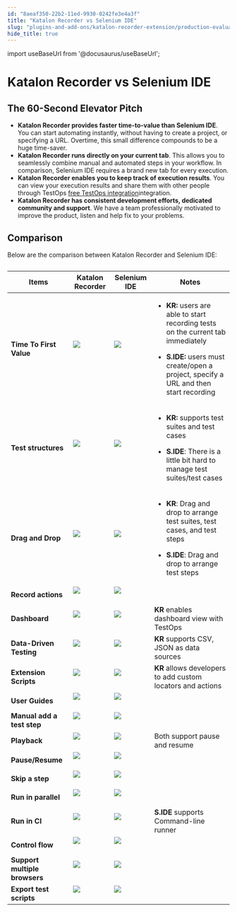 ```yaml
---
id: "8aeaf350-22b2-11ed-9930-0242fe3e4a3f"
title: "Katalon Recorder vs Selenium IDE"
slug: "plugins-and-add-ons/katalon-recorder-extension/production-evaluation-center/katalon-recorder-vs-selenium-ide"
hide_title: true
---
```

import useBaseUrl from '@docusaurus/useBaseUrl';

    

# <a id="id_katalon-recorder-vs-selenium-ide" class="anchor_top_offset"/><a id="ariaid-title1" class="anchor_top_offset"/>Katalon Recorder vs Selenium IDE

    
    
  

## <a id="id_1" class="anchor_top_offset"/>The 60-Second Elevator Pitch

<ul xmlns="http://www.w3.org/1999/xhtml" className="ul"><li className="li"> <strong className="ph b">Katalon Recorder provides faster time-to-value than Selenium IDE</strong>. You can start automating instantly, without having to create a project, or specifying a URL. Overtime, this small difference compounds to be a huge time-saver.</li><li className="li"> <strong className="ph b">Katalon Recorder runs directly on your current tab</strong>. This allows you to seamlessly combine manual and automated steps in your workflow. In comparison, Selenium IDE requires a brand new tab for every execution.</li><li className="li"> <strong className="ph b">Katalon Recorder enables you to keep track of execution results</strong>. You can view your execution results and share them with other people through TestOps <a className="xref" href="/docs/plugins-and-add-ons/katalon-recorder-extension/get-your-job-done/execution-report/view-execution-reports-in-testops">free TestOps integration</a>integration.</li><li className="li"> <strong className="ph b">Katalon Recorder has consistent development efforts, dedicated community and support</strong>. We have a team professionally motivated to improve the product, listen and help fix to your problems.</li></ul> 
    

## <a id="id_2" class="anchor_top_offset"/>Comparison

    
      
<p xmlns="http://www.w3.org/1999/xhtml" className="p">Below are the comparison between Katalon Recorder and Selenium   IDE:</p> 
      
<table xmlns="http://www.w3.org/1999/xhtml" className="table anchor_top_offset" id="id_2__49290cdd-524d-4751-9e4e-c0f95f08c315"><caption /><thead className="thead">     <tr className>       <th className="entry anchor_top_offset" id="id_2__49290cdd-524d-4751-9e4e-c0f95f08c315__entry__1">         <strong className="ph b">Items</strong>       </th>       <th className="entry anchor_top_offset" id="id_2__49290cdd-524d-4751-9e4e-c0f95f08c315__entry__2">         <strong className="ph b">Katalon Recorder</strong>       </th>       <th className="entry anchor_top_offset" id="id_2__49290cdd-524d-4751-9e4e-c0f95f08c315__entry__3">         <strong className="ph b">Selenium IDE</strong>       </th>       <th className="entry anchor_top_offset" id="id_2__49290cdd-524d-4751-9e4e-c0f95f08c315__entry__4">         <strong className="ph b">Notes</strong>       </th>     </tr>   </thead><tbody className="tbody">     <tr className>       <td className="entry" headers="id_2__49290cdd-524d-4751-9e4e-c0f95f08c315__entry__1 id_2__49290cdd-524d-4751-9e4e-c0f95f08c315__entry__2 id_2__49290cdd-524d-4751-9e4e-c0f95f08c315__entry__3 id_2__49290cdd-524d-4751-9e4e-c0f95f08c315__entry__4 ">         <strong className="ph b">Time To First Value</strong>       </td>       <td className="entry" headers="id_2__49290cdd-524d-4751-9e4e-c0f95f08c315__entry__1 id_2__49290cdd-524d-4751-9e4e-c0f95f08c315__entry__2 id_2__49290cdd-524d-4751-9e4e-c0f95f08c315__entry__3 id_2__49290cdd-524d-4751-9e4e-c0f95f08c315__entry__4 ">         <img className="image" src={useBaseUrl("https://raw.githubusercontent.com/katalon-studio/docs-images/master/katalon-recorder/docs/jtbd/katalon-recorder-vs-selenium-ide/image1.png")} /><br /><br />       </td>       <td className="entry" headers="id_2__49290cdd-524d-4751-9e4e-c0f95f08c315__entry__1 id_2__49290cdd-524d-4751-9e4e-c0f95f08c315__entry__2 id_2__49290cdd-524d-4751-9e4e-c0f95f08c315__entry__3 id_2__49290cdd-524d-4751-9e4e-c0f95f08c315__entry__4 ">         <img className="image" src={useBaseUrl("https://raw.githubusercontent.com/katalon-studio/docs-images/master/katalon-recorder/docs/jtbd/katalon-recorder-vs-selenium-ide/image2.png")} /><br /><br />       </td>       <td className="entry" headers="id_2__49290cdd-524d-4751-9e4e-c0f95f08c315__entry__1 id_2__49290cdd-524d-4751-9e4e-c0f95f08c315__entry__2 id_2__49290cdd-524d-4751-9e4e-c0f95f08c315__entry__3 id_2__49290cdd-524d-4751-9e4e-c0f95f08c315__entry__4 ">         <ul className="ul">           <li className="li">             <p className="p">               <strong className="ph b">KR:</strong> users are able to start recording tests on               the current tab immediately</p>           </li>           <li className="li">             <p className="p">               <strong className="ph b">S.IDE:</strong> users must create/open a project,               specify a URL and then start recording</p>           </li>         </ul>       </td>     </tr>     <tr className>       <td className="entry" headers="id_2__49290cdd-524d-4751-9e4e-c0f95f08c315__entry__1 id_2__49290cdd-524d-4751-9e4e-c0f95f08c315__entry__2 id_2__49290cdd-524d-4751-9e4e-c0f95f08c315__entry__3 id_2__49290cdd-524d-4751-9e4e-c0f95f08c315__entry__4 ">         <strong className="ph b">Test structures</strong>       </td>       <td className="entry" headers="id_2__49290cdd-524d-4751-9e4e-c0f95f08c315__entry__1 id_2__49290cdd-524d-4751-9e4e-c0f95f08c315__entry__2 id_2__49290cdd-524d-4751-9e4e-c0f95f08c315__entry__3 id_2__49290cdd-524d-4751-9e4e-c0f95f08c315__entry__4 ">         <img className="image" src={useBaseUrl("https://raw.githubusercontent.com/katalon-studio/docs-images/master/katalon-recorder/docs/jtbd/katalon-recorder-vs-selenium-ide/image1.png")} /><br /><br />       </td>       <td className="entry" headers="id_2__49290cdd-524d-4751-9e4e-c0f95f08c315__entry__1 id_2__49290cdd-524d-4751-9e4e-c0f95f08c315__entry__2 id_2__49290cdd-524d-4751-9e4e-c0f95f08c315__entry__3 id_2__49290cdd-524d-4751-9e4e-c0f95f08c315__entry__4 ">         <img className="image" src={useBaseUrl("https://raw.githubusercontent.com/katalon-studio/docs-images/master/katalon-recorder/docs/jtbd/katalon-recorder-vs-selenium-ide/image2.png")} /><br /><br />       </td>       <td className="entry" headers="id_2__49290cdd-524d-4751-9e4e-c0f95f08c315__entry__1 id_2__49290cdd-524d-4751-9e4e-c0f95f08c315__entry__2 id_2__49290cdd-524d-4751-9e4e-c0f95f08c315__entry__3 id_2__49290cdd-524d-4751-9e4e-c0f95f08c315__entry__4 ">         <ul className="ul">           <li className="li">             <p className="p">               <strong className="ph b">KR:</strong> supports test suites and test cases</p>           </li>           <li className="li">             <p className="p">               <strong className="ph b">S.IDE</strong>: There is a little bit hard to manage               test suites/test cases</p>           </li>         </ul>       </td>     </tr>     <tr className>       <td className="entry" headers="id_2__49290cdd-524d-4751-9e4e-c0f95f08c315__entry__1 id_2__49290cdd-524d-4751-9e4e-c0f95f08c315__entry__2 id_2__49290cdd-524d-4751-9e4e-c0f95f08c315__entry__3 id_2__49290cdd-524d-4751-9e4e-c0f95f08c315__entry__4 ">         <strong className="ph b">Drag and Drop</strong>       </td>       <td className="entry" headers="id_2__49290cdd-524d-4751-9e4e-c0f95f08c315__entry__1 id_2__49290cdd-524d-4751-9e4e-c0f95f08c315__entry__2 id_2__49290cdd-524d-4751-9e4e-c0f95f08c315__entry__3 id_2__49290cdd-524d-4751-9e4e-c0f95f08c315__entry__4 ">         <img className="image" src={useBaseUrl("https://raw.githubusercontent.com/katalon-studio/docs-images/master/katalon-recorder/docs/jtbd/katalon-recorder-vs-selenium-ide/image1.png")} /><br /><br />       </td>       <td className="entry" headers="id_2__49290cdd-524d-4751-9e4e-c0f95f08c315__entry__1 id_2__49290cdd-524d-4751-9e4e-c0f95f08c315__entry__2 id_2__49290cdd-524d-4751-9e4e-c0f95f08c315__entry__3 id_2__49290cdd-524d-4751-9e4e-c0f95f08c315__entry__4 ">         <img className="image" src={useBaseUrl("https://raw.githubusercontent.com/katalon-studio/docs-images/master/katalon-recorder/docs/jtbd/katalon-recorder-vs-selenium-ide/image2.png")} /><br /><br />       </td>       <td className="entry" headers="id_2__49290cdd-524d-4751-9e4e-c0f95f08c315__entry__1 id_2__49290cdd-524d-4751-9e4e-c0f95f08c315__entry__2 id_2__49290cdd-524d-4751-9e4e-c0f95f08c315__entry__3 id_2__49290cdd-524d-4751-9e4e-c0f95f08c315__entry__4 ">         <ul className="ul">           <li className="li">             <p className="p">               <strong className="ph b">KR</strong>: Drag and drop to arrange test suites, test               cases, and test steps</p>           </li>           <li className="li">             <p className="p">               <strong className="ph b">S.IDE</strong>: Drag and drop to arrange test steps</p>           </li>         </ul>       </td>     </tr>     <tr className>       <td className="entry" headers="id_2__49290cdd-524d-4751-9e4e-c0f95f08c315__entry__1 id_2__49290cdd-524d-4751-9e4e-c0f95f08c315__entry__2 id_2__49290cdd-524d-4751-9e4e-c0f95f08c315__entry__3 id_2__49290cdd-524d-4751-9e4e-c0f95f08c315__entry__4 ">         <strong className="ph b">Record actions</strong>       </td>       <td className="entry" headers="id_2__49290cdd-524d-4751-9e4e-c0f95f08c315__entry__1 id_2__49290cdd-524d-4751-9e4e-c0f95f08c315__entry__2 id_2__49290cdd-524d-4751-9e4e-c0f95f08c315__entry__3 id_2__49290cdd-524d-4751-9e4e-c0f95f08c315__entry__4 ">         <img className="image" src={useBaseUrl("https://raw.githubusercontent.com/katalon-studio/docs-images/master/katalon-recorder/docs/jtbd/katalon-recorder-vs-selenium-ide/image1.png")} /><br /><br />       </td>       <td className="entry" headers="id_2__49290cdd-524d-4751-9e4e-c0f95f08c315__entry__1 id_2__49290cdd-524d-4751-9e4e-c0f95f08c315__entry__2 id_2__49290cdd-524d-4751-9e4e-c0f95f08c315__entry__3 id_2__49290cdd-524d-4751-9e4e-c0f95f08c315__entry__4 ">         <img className="image" src={useBaseUrl("https://raw.githubusercontent.com/katalon-studio/docs-images/master/katalon-recorder/docs/jtbd/katalon-recorder-vs-selenium-ide/image1.png")} /><br /><br />       </td>       <td className="entry" headers="id_2__49290cdd-524d-4751-9e4e-c0f95f08c315__entry__1 id_2__49290cdd-524d-4751-9e4e-c0f95f08c315__entry__2 id_2__49290cdd-524d-4751-9e4e-c0f95f08c315__entry__3 id_2__49290cdd-524d-4751-9e4e-c0f95f08c315__entry__4 ">       </td></tr>     <tr className>       <td className="entry" headers="id_2__49290cdd-524d-4751-9e4e-c0f95f08c315__entry__1 id_2__49290cdd-524d-4751-9e4e-c0f95f08c315__entry__2 id_2__49290cdd-524d-4751-9e4e-c0f95f08c315__entry__3 id_2__49290cdd-524d-4751-9e4e-c0f95f08c315__entry__4 ">         <strong className="ph b">Dashboard</strong>       </td>       <td className="entry" headers="id_2__49290cdd-524d-4751-9e4e-c0f95f08c315__entry__1 id_2__49290cdd-524d-4751-9e4e-c0f95f08c315__entry__2 id_2__49290cdd-524d-4751-9e4e-c0f95f08c315__entry__3 id_2__49290cdd-524d-4751-9e4e-c0f95f08c315__entry__4 ">         <img className="image" src={useBaseUrl("https://raw.githubusercontent.com/katalon-studio/docs-images/master/katalon-recorder/docs/jtbd/katalon-recorder-vs-selenium-ide/image1.png")} /><br /><br />       </td>       <td className="entry" headers="id_2__49290cdd-524d-4751-9e4e-c0f95f08c315__entry__1 id_2__49290cdd-524d-4751-9e4e-c0f95f08c315__entry__2 id_2__49290cdd-524d-4751-9e4e-c0f95f08c315__entry__3 id_2__49290cdd-524d-4751-9e4e-c0f95f08c315__entry__4 ">         <img className="image" src={useBaseUrl("https://raw.githubusercontent.com/katalon-studio/docs-images/master/katalon-recorder/docs/jtbd/katalon-recorder-vs-selenium-ide/image3.png")} /><br /><br />       </td>       <td className="entry" headers="id_2__49290cdd-524d-4751-9e4e-c0f95f08c315__entry__1 id_2__49290cdd-524d-4751-9e4e-c0f95f08c315__entry__2 id_2__49290cdd-524d-4751-9e4e-c0f95f08c315__entry__3 id_2__49290cdd-524d-4751-9e4e-c0f95f08c315__entry__4 ">         <strong className="ph b">KR</strong> enables dashboard view with TestOps</td>     </tr>     <tr className>       <td className="entry" headers="id_2__49290cdd-524d-4751-9e4e-c0f95f08c315__entry__1 id_2__49290cdd-524d-4751-9e4e-c0f95f08c315__entry__2 id_2__49290cdd-524d-4751-9e4e-c0f95f08c315__entry__3 id_2__49290cdd-524d-4751-9e4e-c0f95f08c315__entry__4 ">         <strong className="ph b">Data-Driven Testing</strong>       </td>       <td className="entry" headers="id_2__49290cdd-524d-4751-9e4e-c0f95f08c315__entry__1 id_2__49290cdd-524d-4751-9e4e-c0f95f08c315__entry__2 id_2__49290cdd-524d-4751-9e4e-c0f95f08c315__entry__3 id_2__49290cdd-524d-4751-9e4e-c0f95f08c315__entry__4 ">         <img className="image" src={useBaseUrl("https://raw.githubusercontent.com/katalon-studio/docs-images/master/katalon-recorder/docs/jtbd/katalon-recorder-vs-selenium-ide/image1.png")} /><br /><br />       </td>       <td className="entry" headers="id_2__49290cdd-524d-4751-9e4e-c0f95f08c315__entry__1 id_2__49290cdd-524d-4751-9e4e-c0f95f08c315__entry__2 id_2__49290cdd-524d-4751-9e4e-c0f95f08c315__entry__3 id_2__49290cdd-524d-4751-9e4e-c0f95f08c315__entry__4 ">         <img className="image" src={useBaseUrl("https://raw.githubusercontent.com/katalon-studio/docs-images/master/katalon-recorder/docs/jtbd/katalon-recorder-vs-selenium-ide/image3.png")} /><br /><br />       </td>       <td className="entry" headers="id_2__49290cdd-524d-4751-9e4e-c0f95f08c315__entry__1 id_2__49290cdd-524d-4751-9e4e-c0f95f08c315__entry__2 id_2__49290cdd-524d-4751-9e4e-c0f95f08c315__entry__3 id_2__49290cdd-524d-4751-9e4e-c0f95f08c315__entry__4 ">         <strong className="ph b">KR</strong> supports CSV, JSON as data sources</td>     </tr>     <tr className>       <td className="entry" headers="id_2__49290cdd-524d-4751-9e4e-c0f95f08c315__entry__1 id_2__49290cdd-524d-4751-9e4e-c0f95f08c315__entry__2 id_2__49290cdd-524d-4751-9e4e-c0f95f08c315__entry__3 id_2__49290cdd-524d-4751-9e4e-c0f95f08c315__entry__4 ">         <strong className="ph b">Extension Scripts</strong>       </td>       <td className="entry" headers="id_2__49290cdd-524d-4751-9e4e-c0f95f08c315__entry__1 id_2__49290cdd-524d-4751-9e4e-c0f95f08c315__entry__2 id_2__49290cdd-524d-4751-9e4e-c0f95f08c315__entry__3 id_2__49290cdd-524d-4751-9e4e-c0f95f08c315__entry__4 ">         <img className="image" src={useBaseUrl("https://raw.githubusercontent.com/katalon-studio/docs-images/master/katalon-recorder/docs/jtbd/katalon-recorder-vs-selenium-ide/image1.png")} /><br /><br />       </td>       <td className="entry" headers="id_2__49290cdd-524d-4751-9e4e-c0f95f08c315__entry__1 id_2__49290cdd-524d-4751-9e4e-c0f95f08c315__entry__2 id_2__49290cdd-524d-4751-9e4e-c0f95f08c315__entry__3 id_2__49290cdd-524d-4751-9e4e-c0f95f08c315__entry__4 ">         <img className="image" src={useBaseUrl("https://raw.githubusercontent.com/katalon-studio/docs-images/master/katalon-recorder/docs/jtbd/katalon-recorder-vs-selenium-ide/image3.png")} /><br /><br />       </td>       <td className="entry" headers="id_2__49290cdd-524d-4751-9e4e-c0f95f08c315__entry__1 id_2__49290cdd-524d-4751-9e4e-c0f95f08c315__entry__2 id_2__49290cdd-524d-4751-9e4e-c0f95f08c315__entry__3 id_2__49290cdd-524d-4751-9e4e-c0f95f08c315__entry__4 ">         <strong className="ph b">KR</strong> allows developers to add custom locators         and actions</td>     </tr>     <tr className>       <td className="entry" headers="id_2__49290cdd-524d-4751-9e4e-c0f95f08c315__entry__1 id_2__49290cdd-524d-4751-9e4e-c0f95f08c315__entry__2 id_2__49290cdd-524d-4751-9e4e-c0f95f08c315__entry__3 id_2__49290cdd-524d-4751-9e4e-c0f95f08c315__entry__4 ">         <strong className="ph b">User Guides</strong>       </td>       <td className="entry" headers="id_2__49290cdd-524d-4751-9e4e-c0f95f08c315__entry__1 id_2__49290cdd-524d-4751-9e4e-c0f95f08c315__entry__2 id_2__49290cdd-524d-4751-9e4e-c0f95f08c315__entry__3 id_2__49290cdd-524d-4751-9e4e-c0f95f08c315__entry__4 ">         <img className="image" src={useBaseUrl("https://raw.githubusercontent.com/katalon-studio/docs-images/master/katalon-recorder/docs/jtbd/katalon-recorder-vs-selenium-ide/image1.png")} /><br /><br />       </td>       <td className="entry" headers="id_2__49290cdd-524d-4751-9e4e-c0f95f08c315__entry__1 id_2__49290cdd-524d-4751-9e4e-c0f95f08c315__entry__2 id_2__49290cdd-524d-4751-9e4e-c0f95f08c315__entry__3 id_2__49290cdd-524d-4751-9e4e-c0f95f08c315__entry__4 ">         <img className="image" src={useBaseUrl("https://raw.githubusercontent.com/katalon-studio/docs-images/master/katalon-recorder/docs/jtbd/katalon-recorder-vs-selenium-ide/image1.png")} /><br /><br />       </td>       <td className="entry" headers="id_2__49290cdd-524d-4751-9e4e-c0f95f08c315__entry__1 id_2__49290cdd-524d-4751-9e4e-c0f95f08c315__entry__2 id_2__49290cdd-524d-4751-9e4e-c0f95f08c315__entry__3 id_2__49290cdd-524d-4751-9e4e-c0f95f08c315__entry__4 ">       </td></tr>     <tr className>       <td className="entry" headers="id_2__49290cdd-524d-4751-9e4e-c0f95f08c315__entry__1 id_2__49290cdd-524d-4751-9e4e-c0f95f08c315__entry__2 id_2__49290cdd-524d-4751-9e4e-c0f95f08c315__entry__3 id_2__49290cdd-524d-4751-9e4e-c0f95f08c315__entry__4 ">         <strong className="ph b">Manual add a test step</strong>       </td>       <td className="entry" headers="id_2__49290cdd-524d-4751-9e4e-c0f95f08c315__entry__1 id_2__49290cdd-524d-4751-9e4e-c0f95f08c315__entry__2 id_2__49290cdd-524d-4751-9e4e-c0f95f08c315__entry__3 id_2__49290cdd-524d-4751-9e4e-c0f95f08c315__entry__4 ">         <img className="image" src={useBaseUrl("https://raw.githubusercontent.com/katalon-studio/docs-images/master/katalon-recorder/docs/jtbd/katalon-recorder-vs-selenium-ide/image1.png")} /><br /><br />       </td>       <td className="entry" headers="id_2__49290cdd-524d-4751-9e4e-c0f95f08c315__entry__1 id_2__49290cdd-524d-4751-9e4e-c0f95f08c315__entry__2 id_2__49290cdd-524d-4751-9e4e-c0f95f08c315__entry__3 id_2__49290cdd-524d-4751-9e4e-c0f95f08c315__entry__4 ">         <img className="image" src={useBaseUrl("https://raw.githubusercontent.com/katalon-studio/docs-images/master/katalon-recorder/docs/jtbd/katalon-recorder-vs-selenium-ide/image1.png")} /><br /><br />       </td>       <td className="entry" headers="id_2__49290cdd-524d-4751-9e4e-c0f95f08c315__entry__1 id_2__49290cdd-524d-4751-9e4e-c0f95f08c315__entry__2 id_2__49290cdd-524d-4751-9e4e-c0f95f08c315__entry__3 id_2__49290cdd-524d-4751-9e4e-c0f95f08c315__entry__4 ">       </td></tr>     <tr className>       <td className="entry" headers="id_2__49290cdd-524d-4751-9e4e-c0f95f08c315__entry__1 id_2__49290cdd-524d-4751-9e4e-c0f95f08c315__entry__2 id_2__49290cdd-524d-4751-9e4e-c0f95f08c315__entry__3 id_2__49290cdd-524d-4751-9e4e-c0f95f08c315__entry__4 ">         <strong className="ph b">Playback</strong>       </td>       <td className="entry" headers="id_2__49290cdd-524d-4751-9e4e-c0f95f08c315__entry__1 id_2__49290cdd-524d-4751-9e4e-c0f95f08c315__entry__2 id_2__49290cdd-524d-4751-9e4e-c0f95f08c315__entry__3 id_2__49290cdd-524d-4751-9e4e-c0f95f08c315__entry__4 ">         <img className="image" src={useBaseUrl("https://raw.githubusercontent.com/katalon-studio/docs-images/master/katalon-recorder/docs/jtbd/katalon-recorder-vs-selenium-ide/image1.png")} /><br /><br />       </td>       <td className="entry" headers="id_2__49290cdd-524d-4751-9e4e-c0f95f08c315__entry__1 id_2__49290cdd-524d-4751-9e4e-c0f95f08c315__entry__2 id_2__49290cdd-524d-4751-9e4e-c0f95f08c315__entry__3 id_2__49290cdd-524d-4751-9e4e-c0f95f08c315__entry__4 ">         <img className="image" src={useBaseUrl("https://raw.githubusercontent.com/katalon-studio/docs-images/master/katalon-recorder/docs/jtbd/katalon-recorder-vs-selenium-ide/image1.png")} /><br /><br />       </td>       <td className="entry" headers="id_2__49290cdd-524d-4751-9e4e-c0f95f08c315__entry__1 id_2__49290cdd-524d-4751-9e4e-c0f95f08c315__entry__2 id_2__49290cdd-524d-4751-9e4e-c0f95f08c315__entry__3 id_2__49290cdd-524d-4751-9e4e-c0f95f08c315__entry__4 ">Both support pause and resume</td>     </tr>     <tr className>       <td className="entry" headers="id_2__49290cdd-524d-4751-9e4e-c0f95f08c315__entry__1 id_2__49290cdd-524d-4751-9e4e-c0f95f08c315__entry__2 id_2__49290cdd-524d-4751-9e4e-c0f95f08c315__entry__3 id_2__49290cdd-524d-4751-9e4e-c0f95f08c315__entry__4 ">         <strong className="ph b">Pause/Resume</strong>       </td>       <td className="entry" headers="id_2__49290cdd-524d-4751-9e4e-c0f95f08c315__entry__1 id_2__49290cdd-524d-4751-9e4e-c0f95f08c315__entry__2 id_2__49290cdd-524d-4751-9e4e-c0f95f08c315__entry__3 id_2__49290cdd-524d-4751-9e4e-c0f95f08c315__entry__4 ">         <img className="image" src={useBaseUrl("https://raw.githubusercontent.com/katalon-studio/docs-images/master/katalon-recorder/docs/jtbd/katalon-recorder-vs-selenium-ide/image1.png")} /><br /><br />       </td>       <td className="entry" headers="id_2__49290cdd-524d-4751-9e4e-c0f95f08c315__entry__1 id_2__49290cdd-524d-4751-9e4e-c0f95f08c315__entry__2 id_2__49290cdd-524d-4751-9e4e-c0f95f08c315__entry__3 id_2__49290cdd-524d-4751-9e4e-c0f95f08c315__entry__4 ">         <img className="image" src={useBaseUrl("https://raw.githubusercontent.com/katalon-studio/docs-images/master/katalon-recorder/docs/jtbd/katalon-recorder-vs-selenium-ide/image1.png")} /><br /><br />       </td>       <td className="entry" headers="id_2__49290cdd-524d-4751-9e4e-c0f95f08c315__entry__1 id_2__49290cdd-524d-4751-9e4e-c0f95f08c315__entry__2 id_2__49290cdd-524d-4751-9e4e-c0f95f08c315__entry__3 id_2__49290cdd-524d-4751-9e4e-c0f95f08c315__entry__4 ">       </td></tr>     <tr className>       <td className="entry" headers="id_2__49290cdd-524d-4751-9e4e-c0f95f08c315__entry__1 id_2__49290cdd-524d-4751-9e4e-c0f95f08c315__entry__2 id_2__49290cdd-524d-4751-9e4e-c0f95f08c315__entry__3 id_2__49290cdd-524d-4751-9e4e-c0f95f08c315__entry__4 ">         <strong className="ph b">Skip a step</strong>       </td>       <td className="entry" headers="id_2__49290cdd-524d-4751-9e4e-c0f95f08c315__entry__1 id_2__49290cdd-524d-4751-9e4e-c0f95f08c315__entry__2 id_2__49290cdd-524d-4751-9e4e-c0f95f08c315__entry__3 id_2__49290cdd-524d-4751-9e4e-c0f95f08c315__entry__4 ">         <img className="image" src={useBaseUrl("https://raw.githubusercontent.com/katalon-studio/docs-images/master/katalon-recorder/docs/jtbd/katalon-recorder-vs-selenium-ide/image3.png")} /><br /><br />       </td>       <td className="entry" headers="id_2__49290cdd-524d-4751-9e4e-c0f95f08c315__entry__1 id_2__49290cdd-524d-4751-9e4e-c0f95f08c315__entry__2 id_2__49290cdd-524d-4751-9e4e-c0f95f08c315__entry__3 id_2__49290cdd-524d-4751-9e4e-c0f95f08c315__entry__4 ">         <img className="image" src={useBaseUrl("https://raw.githubusercontent.com/katalon-studio/docs-images/master/katalon-recorder/docs/jtbd/katalon-recorder-vs-selenium-ide/image1.png")} /><br /><br />       </td>       <td className="entry" headers="id_2__49290cdd-524d-4751-9e4e-c0f95f08c315__entry__1 id_2__49290cdd-524d-4751-9e4e-c0f95f08c315__entry__2 id_2__49290cdd-524d-4751-9e4e-c0f95f08c315__entry__3 id_2__49290cdd-524d-4751-9e4e-c0f95f08c315__entry__4 ">       </td></tr>     <tr className>       <td className="entry" headers="id_2__49290cdd-524d-4751-9e4e-c0f95f08c315__entry__1 id_2__49290cdd-524d-4751-9e4e-c0f95f08c315__entry__2 id_2__49290cdd-524d-4751-9e4e-c0f95f08c315__entry__3 id_2__49290cdd-524d-4751-9e4e-c0f95f08c315__entry__4 ">         <strong className="ph b">Run in parallel</strong>       </td>       <td className="entry" headers="id_2__49290cdd-524d-4751-9e4e-c0f95f08c315__entry__1 id_2__49290cdd-524d-4751-9e4e-c0f95f08c315__entry__2 id_2__49290cdd-524d-4751-9e4e-c0f95f08c315__entry__3 id_2__49290cdd-524d-4751-9e4e-c0f95f08c315__entry__4 ">         <img className="image" src={useBaseUrl("https://raw.githubusercontent.com/katalon-studio/docs-images/master/katalon-recorder/docs/jtbd/katalon-recorder-vs-selenium-ide/image3.png")} /><br /><br />       </td>       <td className="entry" headers="id_2__49290cdd-524d-4751-9e4e-c0f95f08c315__entry__1 id_2__49290cdd-524d-4751-9e4e-c0f95f08c315__entry__2 id_2__49290cdd-524d-4751-9e4e-c0f95f08c315__entry__3 id_2__49290cdd-524d-4751-9e4e-c0f95f08c315__entry__4 ">         <img className="image" src={useBaseUrl("https://raw.githubusercontent.com/katalon-studio/docs-images/master/katalon-recorder/docs/jtbd/katalon-recorder-vs-selenium-ide/image1.png")} /><br /><br />       </td>       <td className="entry" headers="id_2__49290cdd-524d-4751-9e4e-c0f95f08c315__entry__1 id_2__49290cdd-524d-4751-9e4e-c0f95f08c315__entry__2 id_2__49290cdd-524d-4751-9e4e-c0f95f08c315__entry__3 id_2__49290cdd-524d-4751-9e4e-c0f95f08c315__entry__4 ">       </td></tr>     <tr className>       <td className="entry" headers="id_2__49290cdd-524d-4751-9e4e-c0f95f08c315__entry__1 id_2__49290cdd-524d-4751-9e4e-c0f95f08c315__entry__2 id_2__49290cdd-524d-4751-9e4e-c0f95f08c315__entry__3 id_2__49290cdd-524d-4751-9e4e-c0f95f08c315__entry__4 ">         <strong className="ph b">Run in CI</strong>       </td>       <td className="entry" headers="id_2__49290cdd-524d-4751-9e4e-c0f95f08c315__entry__1 id_2__49290cdd-524d-4751-9e4e-c0f95f08c315__entry__2 id_2__49290cdd-524d-4751-9e4e-c0f95f08c315__entry__3 id_2__49290cdd-524d-4751-9e4e-c0f95f08c315__entry__4 ">         <img className="image" src={useBaseUrl("https://raw.githubusercontent.com/katalon-studio/docs-images/master/katalon-recorder/docs/jtbd/katalon-recorder-vs-selenium-ide/image3.png")} /><br /><br />       </td>       <td className="entry" headers="id_2__49290cdd-524d-4751-9e4e-c0f95f08c315__entry__1 id_2__49290cdd-524d-4751-9e4e-c0f95f08c315__entry__2 id_2__49290cdd-524d-4751-9e4e-c0f95f08c315__entry__3 id_2__49290cdd-524d-4751-9e4e-c0f95f08c315__entry__4 ">         <img className="image" src={useBaseUrl("https://raw.githubusercontent.com/katalon-studio/docs-images/master/katalon-recorder/docs/jtbd/katalon-recorder-vs-selenium-ide/image1.png")} /><br /><br />       </td>       <td className="entry" headers="id_2__49290cdd-524d-4751-9e4e-c0f95f08c315__entry__1 id_2__49290cdd-524d-4751-9e4e-c0f95f08c315__entry__2 id_2__49290cdd-524d-4751-9e4e-c0f95f08c315__entry__3 id_2__49290cdd-524d-4751-9e4e-c0f95f08c315__entry__4 ">         <strong className="ph b">S.IDE</strong> supports Command-line runner</td>     </tr>     <tr className>       <td className="entry" headers="id_2__49290cdd-524d-4751-9e4e-c0f95f08c315__entry__1 id_2__49290cdd-524d-4751-9e4e-c0f95f08c315__entry__2 id_2__49290cdd-524d-4751-9e4e-c0f95f08c315__entry__3 id_2__49290cdd-524d-4751-9e4e-c0f95f08c315__entry__4 ">         <strong className="ph b">Control flow</strong>       </td>       <td className="entry" headers="id_2__49290cdd-524d-4751-9e4e-c0f95f08c315__entry__1 id_2__49290cdd-524d-4751-9e4e-c0f95f08c315__entry__2 id_2__49290cdd-524d-4751-9e4e-c0f95f08c315__entry__3 id_2__49290cdd-524d-4751-9e4e-c0f95f08c315__entry__4 ">         <img className="image" src={useBaseUrl("https://raw.githubusercontent.com/katalon-studio/docs-images/master/katalon-recorder/docs/jtbd/katalon-recorder-vs-selenium-ide/image1.png")} /><br /><br />       </td>       <td className="entry" headers="id_2__49290cdd-524d-4751-9e4e-c0f95f08c315__entry__1 id_2__49290cdd-524d-4751-9e4e-c0f95f08c315__entry__2 id_2__49290cdd-524d-4751-9e4e-c0f95f08c315__entry__3 id_2__49290cdd-524d-4751-9e4e-c0f95f08c315__entry__4 ">         <img className="image" src={useBaseUrl("https://raw.githubusercontent.com/katalon-studio/docs-images/master/katalon-recorder/docs/jtbd/katalon-recorder-vs-selenium-ide/image1.png")} /><br /><br />       </td>       <td className="entry" headers="id_2__49290cdd-524d-4751-9e4e-c0f95f08c315__entry__1 id_2__49290cdd-524d-4751-9e4e-c0f95f08c315__entry__2 id_2__49290cdd-524d-4751-9e4e-c0f95f08c315__entry__3 id_2__49290cdd-524d-4751-9e4e-c0f95f08c315__entry__4 ">       </td></tr>     <tr className>       <td className="entry" headers="id_2__49290cdd-524d-4751-9e4e-c0f95f08c315__entry__1 id_2__49290cdd-524d-4751-9e4e-c0f95f08c315__entry__2 id_2__49290cdd-524d-4751-9e4e-c0f95f08c315__entry__3 id_2__49290cdd-524d-4751-9e4e-c0f95f08c315__entry__4 ">         <strong className="ph b">Support multiple browsers</strong>       </td>       <td className="entry" headers="id_2__49290cdd-524d-4751-9e4e-c0f95f08c315__entry__1 id_2__49290cdd-524d-4751-9e4e-c0f95f08c315__entry__2 id_2__49290cdd-524d-4751-9e4e-c0f95f08c315__entry__3 id_2__49290cdd-524d-4751-9e4e-c0f95f08c315__entry__4 ">         <img className="image" src={useBaseUrl("https://raw.githubusercontent.com/katalon-studio/docs-images/master/katalon-recorder/docs/jtbd/katalon-recorder-vs-selenium-ide/image1.png")} /><br /><br />       </td>       <td className="entry" headers="id_2__49290cdd-524d-4751-9e4e-c0f95f08c315__entry__1 id_2__49290cdd-524d-4751-9e4e-c0f95f08c315__entry__2 id_2__49290cdd-524d-4751-9e4e-c0f95f08c315__entry__3 id_2__49290cdd-524d-4751-9e4e-c0f95f08c315__entry__4 ">         <img className="image" src={useBaseUrl("https://raw.githubusercontent.com/katalon-studio/docs-images/master/katalon-recorder/docs/jtbd/katalon-recorder-vs-selenium-ide/image1.png")} /><br /><br />       </td>       <td className="entry" headers="id_2__49290cdd-524d-4751-9e4e-c0f95f08c315__entry__1 id_2__49290cdd-524d-4751-9e4e-c0f95f08c315__entry__2 id_2__49290cdd-524d-4751-9e4e-c0f95f08c315__entry__3 id_2__49290cdd-524d-4751-9e4e-c0f95f08c315__entry__4 ">       </td></tr>     <tr className>       <td className="entry" headers="id_2__49290cdd-524d-4751-9e4e-c0f95f08c315__entry__1 id_2__49290cdd-524d-4751-9e4e-c0f95f08c315__entry__2 id_2__49290cdd-524d-4751-9e4e-c0f95f08c315__entry__3 id_2__49290cdd-524d-4751-9e4e-c0f95f08c315__entry__4 ">         <strong className="ph b">Export test scripts</strong>       </td>       <td className="entry" headers="id_2__49290cdd-524d-4751-9e4e-c0f95f08c315__entry__1 id_2__49290cdd-524d-4751-9e4e-c0f95f08c315__entry__2 id_2__49290cdd-524d-4751-9e4e-c0f95f08c315__entry__3 id_2__49290cdd-524d-4751-9e4e-c0f95f08c315__entry__4 ">         <img className="image" src={useBaseUrl("https://raw.githubusercontent.com/katalon-studio/docs-images/master/katalon-recorder/docs/jtbd/katalon-recorder-vs-selenium-ide/image1.png")} /><br /><br />       </td>       <td className="entry" headers="id_2__49290cdd-524d-4751-9e4e-c0f95f08c315__entry__1 id_2__49290cdd-524d-4751-9e4e-c0f95f08c315__entry__2 id_2__49290cdd-524d-4751-9e4e-c0f95f08c315__entry__3 id_2__49290cdd-524d-4751-9e4e-c0f95f08c315__entry__4 ">         <img className="image" src={useBaseUrl("https://raw.githubusercontent.com/katalon-studio/docs-images/master/katalon-recorder/docs/jtbd/katalon-recorder-vs-selenium-ide/image1.png")} /><br /><br />       </td>       <td className="entry" headers="id_2__49290cdd-524d-4751-9e4e-c0f95f08c315__entry__1 id_2__49290cdd-524d-4751-9e4e-c0f95f08c315__entry__2 id_2__49290cdd-524d-4751-9e4e-c0f95f08c315__entry__3 id_2__49290cdd-524d-4751-9e4e-c0f95f08c315__entry__4 ">       </td></tr>   </tbody></table> 
    
  

